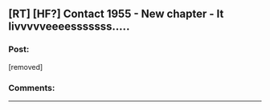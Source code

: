 ## [RT] [HF?] Contact 1955 - New chapter - It livvvvveeeesssssss.....

### Post:

[removed]

### Comments:

---

